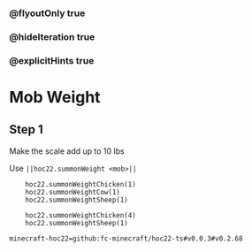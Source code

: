### @flyoutOnly true
### @hideIteration true
### @explicitHints true


# Mob Weight

## Step 1
Make the scale add up to 10 lbs

Use ``||hoc22.summonWeight <mob>||``

```ghost
    hoc22.summonWeightChicken(1)
    hoc22.summonWeightCow(1)
    hoc22.summonWeightSheep(1)
```
```template
    hoc22.summonWeightChicken(4)
    hoc22.summonWeightSheep(1)
```
```package
minecraft-hoc22=github:fc-minecraft/hoc22-ts#v0.0.3#v0.2.68
```